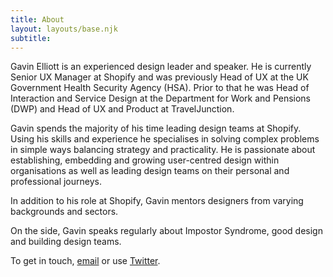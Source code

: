 ```yaml
---
title: About
layout: layouts/base.njk
subtitle:
---
```


<div class="intro">Gavin Elliott is an experienced design leader and speaker. He is currently Senior UX Manager at Shopify and was previously Head of UX at the UK Government Health Security Agency (HSA). Prior to that he was Head of Interaction and Service Design at the Department for Work and Pensions (DWP) and Head of UX and Product at TravelJunction.</div>

Gavin spends the majority of his time leading design teams at Shopify. Using his skills and experience he specialises in solving complex problems in simple ways balancing strategy and practicality. He is passionate about establishing, embedding and growing user-centred design within organisations as well as leading design teams on their personal and professional journeys.

In addition to his role at Shopify, Gavin mentors designers from varying backgrounds and sectors.

On the side, Gavin speaks regularly about Impostor Syndrome, good design and building design teams.

To get in touch, <a href="mailto:gavin@gavinelliott.co.uk">email</a> or use <a href="https://m.twitter.com/gavinelliott">Twitter</a>.
